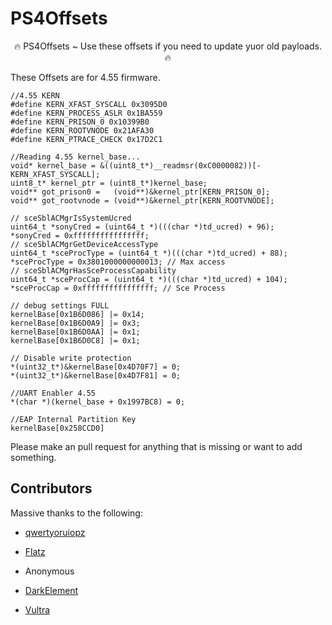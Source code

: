 # PS4Offsets

<p align="center">
🔥 PS4Offsets ~ Use these offsets if you need to update yuor old payloads. 🔥
  <br>
  
  These Offsets are for 4.55 firmware.
  
``` 
//4.55 KERN
#define	KERN_XFAST_SYSCALL 0x3095D0
#define KERN_PROCESS_ASLR 0x1BA559
#define KERN_PRISON_0 0x10399B0
#define KERN_ROOTVNODE 0x21AFA30
#define KERN_PTRACE_CHECK 0x17D2C1

//Reading 4.55 kernel_base...
void* kernel_base = &((uint8_t*)__readmsr(0xC0000082))[-KERN_XFAST_SYSCALL];
uint8_t* kernel_ptr = (uint8_t*)kernel_base;
void** got_prison0 =   (void**)&kernel_ptr[KERN_PRISON_0];
void** got_rootvnode = (void**)&kernel_ptr[KERN_ROOTVNODE];

// sceSblACMgrIsSystemUcred
uint64_t *sonyCred = (uint64_t *)(((char *)td_ucred) + 96);
*sonyCred = 0xffffffffffffffff;
// sceSblACMgrGetDeviceAccessType
uint64_t *sceProcType = (uint64_t *)(((char *)td_ucred) + 88);
*sceProcType = 0x3801000000000013; // Max access
// sceSblACMgrHasSceProcessCapability
uint64_t *sceProcCap = (uint64_t *)(((char *)td_ucred) + 104);
*sceProcCap = 0xffffffffffffffff; // Sce Process

// debug settings FULL
kernelBase[0x1B6D086] |= 0x14;
kernelBase[0x1B6D0A9] |= 0x3;
kernelBase[0x1B6D0AA] |= 0x1;
kernelBase[0x1B6D0C8] |= 0x1;

// Disable write protection
*(uint32_t*)&kernelBase[0x4D70F7] = 0;
*(uint32_t*)&kernelBase[0x4D7F81] = 0;

//UART Enabler 4.55
*(char *)(kernel_base + 0x1997BC8) = 0;

//EAP Internal Partition Key
kernelBase[0x258CCD0]
```
Please make an pull request for anything that is missing or want to add something.

## Contributors
Massive thanks to the following:

- [qwertyoruiopz](https://twitter.com/qwertyoruiopz)
- [Flatz](https://twitter.com/flat_z)
- Anonymous

- [DarkElement](https://twitter.com/zordon605)
- [Vultra](https://twitter.com/C0rpVultra)
